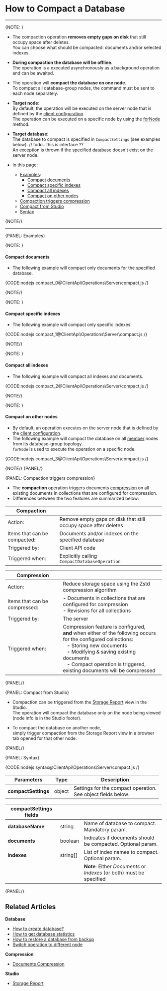 # How to Compact a Database

 ---

{NOTE: }

* The compaction operation __removes empty gaps on disk__ that still occupy space after deletes.  
  You can choose what should be compacted: documents and/or selected indexes.  

* __During compaction the database will be offline__.  
  The operation is a executed asynchronously as a background operation and can be awaited.  

* The operation will __compact the database on one node__.  
  To compact all database-group nodes, the command must be sent to each node separately.  

* **Target node**:  
  By default, the operation will be executed on the server node that is defined by the [client configuration](../../../client-api/configuration/load-balance/overview#client-logic-for-choosing-a-node).  
  The operation can be executed on a specific node by using the [forNode](../../../client-api/operations/how-to/switch-operations-to-a-different-node) method.  

* **Target database**:  
  The database to compact is specified in `CompactSettings` (see examples below). // todo.. this is interface ??  
  An exception is thrown if the specified database doesn't exist on the server node.  

* In this page:  
  * [Examples](..):  
      * [Compact documents](../../../client-api/operations/server-wide/compact-database#examples)  
      * [Compact specific indexes](../../../client-api/operations/server-wide/compact-database#compact-specific-indexes)  
      * [Compact all indexes](../../../client-api/operations/server-wide/compact-database#compact-all-indexes)  
      * [Compact on other nodes](../../../client-api/operations/server-wide/compact-database#compact-on-other-nodes)  
  * [Compaction triggers compression](../../../client-api/operations/server-wide/compact-database#compaction-triggers-compression)  
  * [Compact from Studio](../../../client-api/operations/server-wide/compact-database#compact-from-studio)  
  * [Syntax](../../../client-api/operations/server-wide/compact-database#syntax)  

{NOTE/}

---

{PANEL: Examples}

{NOTE: }

#### Compact documents

* The following example will compact only documents for the specified database.  

{CODE:nodejs compact_0@ClientApi\Operations\Server\compact.js /}

{NOTE/}

{NOTE: }

#### Compact specific indexes

* The following example will compact only specific indexes.

{CODE:nodejs compact_1@ClientApi\Operations\Server\compact.js /}

{NOTE/}

{NOTE: }

#### Compact all indexes

* The following example will compact all indexes and documents.  

{CODE:nodejs compact_2@ClientApi\Operations\Server\compact.js /}

{NOTE/}

{NOTE: }

#### Compact on other nodes

* By default, an operation executes on the server node that is defined by the [client configuration](../../../client-api/configuration/load-balance/overview#client-logic-for-choosing-a-node).  
* The following example will compact the database on all [member](../../../server/clustering/rachis/cluster-topology#nodes-states-and-types) nodes from its database-group topology.  
  `forNode` is used to execute the operation on a specific node.   

{CODE:nodejs compact_3@ClientApi\Operations\Server\compact.js /}
 
{NOTE/}
{PANEL/}

{PANEL: Compaction triggers compression}

* The __compaction__ operation triggers documents [compression](../../../server/storage/documents-compression) on all existing documents in collections that are configured for compression.  
* Differences between the two features are summarized below:

| __Compaction__ | |
| - | - |
| Action: | Remove empty gaps on disk that still occupy space after deletes |
| Items that can be compacted: | Documents and/or indexes on the specified database |
| Triggered by: | Client API code |
| Triggered when: | Explicitly calling `CompactDatabaseOperation` |

| __Compression__ | |
| - | - |
| Action: | Reduce storage space using the Zstd compression algorithm |
| Items that can be compressed: | __-__ Documents in collections that are configured for compression<br>__-__ Revisions for all collections |
| Triggered by: | The server |
| Triggered when: | Compression feature is configured,<br> __and__ when either of the following occurs for the configured collections:<br>&nbsp;&nbsp;&nbsp;__-__ Storing new documents<br>&nbsp;&nbsp;&nbsp;__-__ Modifying & saving existing documents<br>&nbsp;&nbsp;&nbsp;__-__ Compact operation is triggered, existing documents will be compressed |

{PANEL/}

{PANEL: Compact from Studio}

* Compaction can be triggered from the [Storage Report](../../../studio/database/settings/documents-compression#database-storage-report) view in the Studio.  
  The operation will compact the database only on the node being viewed (node info is in the Studio footer).
 
* To compact the database on another node,  
  simply trigger compaction from the Storage Report view in a browser tab opened for that other node.

{PANEL/}

{PANEL: Syntax}

{CODE:nodejs syntax@ClientApi\Operations\Server\compact.js /}

| Parameters | Type | Description |
| - | - | - |
| **compactSettings** | object  | Settings for the compact operation.<br>See object fields below. |

| compactSettings fields | | |
| - | - | - |
| **databaseName** | string | Name of database to compact. Mandatory param. |
| **documents** | boolean | Indicates if documents should be compacted. Optional param. |
| **indexes** | string[] | List of index names to compact. Optional param. |
| | | __Note__: Either _Documents_ or _Indexes_ (or both) must be specified |

{PANEL/}

## Related Articles

**Database**

- [How to create database?](../../../client-api/operations/server-wide/create-database) 
- [How to get database statistics](../../../client-api/operations/maintenance/get-stats)
- [How to restore a database from backup](../../../client-api/operations/server-wide/restore-backup)
- [Switch operation to different node](../../../client-api/operations/how-to/switch-operations-to-a-different-node)

**Compression**

- [Documents Compression](../../../server/storage/documents-compression)

**Studio**

- [Storage Report](../../../studio/database/settings/documents-compression#database-storage-report)
